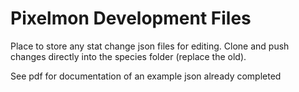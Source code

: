 
# Pixelmon Development Files

Place to store any stat change json files for editing. Clone and push changes directly into the species folder (replace the old).

See pdf for documentation of an example json already completed


